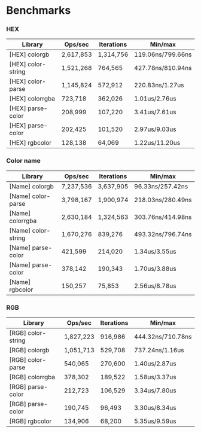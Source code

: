 # Benchmarks

### HEX

|            Library |   Ops/sec | Iterations |           Min/max |
|                  - |         - |          - |                 - |
| [HEX] colorgb      | 2,617,853 |  1,314,756 | 119.06ns/799.66ns |
| [HEX] color-string | 1,521,268 |    764,565 | 427.78ns/810.94ns |
| [HEX] color-parse  | 1,145,824 |    572,912 |   220.83ns/1.27us |
| [HEX] colorrgba    |   723,718 |    362,026 |     1.01us/2.76us |
| [HEX] parse-color  |   208,999 |    107,220 |     3.41us/7.61us |
| [HEX] parse-color  |   202,425 |    101,520 |     2.97us/9.03us |
| [HEX] rgbcolor     |   128,138 |     64,069 |    1.22us/11.20us |


### Color name

|             Library |   Ops/sec | Iterations |           Min/max |
|                   - |         - |          - |                 - |
| [Name] colorgb      | 7,237,536 |  3,637,905 |  96.33ns/257.42ns |
| [Name] color-parse  | 3,798,167 |  1,900,974 | 218.03ns/280.49ns |
| [Name] colorrgba    | 2,630,184 |  1,324,563 | 303.76ns/414.98ns |
| [Name] color-string | 1,670,276 |    839,276 | 493.32ns/796.74ns |
| [Name] parse-color  |   421,599 |    214,020 |     1.34us/3.55us |
| [Name] parse-color  |   378,142 |    190,343 |     1.70us/3.88us |
| [Name] rgbcolor     |   150,257 |     75,853 |     2.56us/8.78us |


### RGB

|            Library |   Ops/sec | Iterations |           Min/max |
|                  - |         - |          - |                 - |
| [RGB] color-string | 1,827,223 |    916,986 | 444.32ns/710.78ns |
| [RGB] colorgb      | 1,051,713 |    529,708 |   737.24ns/1.16us |
| [RGB] color-parse  |   540,065 |    270,600 |     1.40us/2.87us |
| [RGB] colorrgba    |   378,302 |    189,522 |     1.58us/3.37us |
| [RGB] parse-color  |   212,723 |    106,529 |     3.34us/7.80us |
| [RGB] parse-color  |   190,745 |     96,493 |     3.30us/8.34us |
| [RGB] rgbcolor     |   134,906 |     68,200 |     5.35us/9.59us |